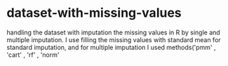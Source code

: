 # dataset-with-missing-values
handling the dataset with imputation the missing values in R by single and multiple imputation. I use filling the missing values with standard mean for standard imputation, and for multiple imputation I used methods('pmm' , 'cart' , 'rf' , 'norm'
